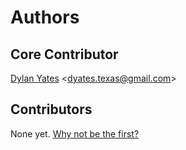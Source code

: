 # Authors

## Core Contributor

[Dylan Yates](https://github.com/dylantyates) &lt;dyates.texas@gmail.com&gt;

## Contributors

None yet. [Why not be the first?](CONTRIBUTING.md)
